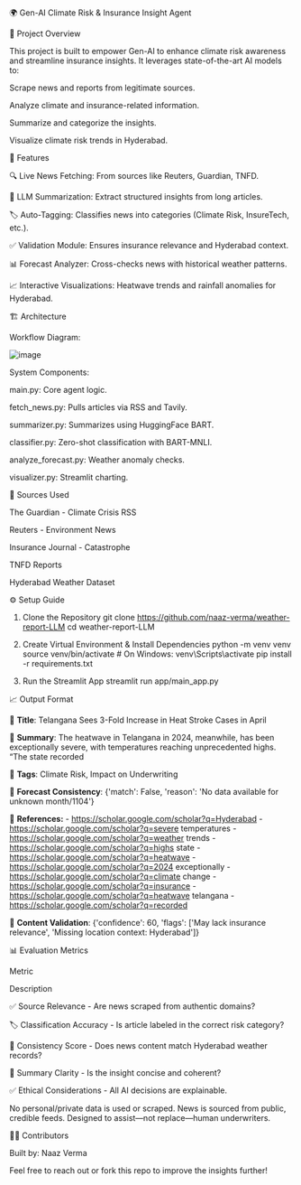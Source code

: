 🌍 Gen-AI Climate Risk & Insurance Insight Agent

🧠 Project Overview

This project is built to empower Gen-AI to enhance climate risk awareness and streamline insurance insights. It leverages state-of-the-art AI models to:

Scrape news and reports from legitimate sources.

Analyze climate and insurance-related information.

Summarize and categorize the insights.

Visualize climate risk trends in Hyderabad.

🚀 Features

🔍 Live News Fetching: From sources like Reuters, Guardian, TNFD.

🧠 LLM Summarization: Extract structured insights from long articles.

🏷️ Auto-Tagging: Classifies news into categories (Climate Risk, InsureTech, etc.).

✅ Validation Module: Ensures insurance relevance and Hyderabad context.

📊 Forecast Analyzer: Cross-checks news with historical weather patterns.

📈 Interactive Visualizations: Heatwave trends and rainfall anomalies for Hyderabad.

🏗️ Architecture

Workflow Diagram:


![image](https://github.com/user-attachments/assets/3c3b02b4-92fe-4450-a8b1-1e274eb2d7dd)



System Components:

main.py: Core agent logic.

fetch_news.py: Pulls articles via RSS and Tavily.

summarizer.py: Summarizes using HuggingFace BART.

classifier.py: Zero-shot classification with BART-MNLI.

analyze_forecast.py: Weather anomaly checks.

visualizer.py: Streamlit charting.


📂 Sources Used

The Guardian - Climate Crisis RSS

Reuters - Environment News

Insurance Journal - Catastrophe

TNFD Reports

Hyderabad Weather Dataset


⚙️ Setup Guide
1. Clone the Repository
git clone https://github.com/naaz-verma/weather-report-LLM
cd weather-report-LLM

2. Create Virtual Environment & Install Dependencies
python -m venv venv
source venv/bin/activate   # On Windows: venv\Scripts\activate
pip install -r requirements.txt

3. Run the Streamlit App
streamlit run app/main_app.py

📈 Output Format 

🔹 **Title**: Telangana Sees 3-Fold Increase in Heat Stroke Cases in April

🔹 **Summary**: The heatwave in Telangana in 2024, meanwhile, has been exceptionally severe, with temperatures reaching unprecedented highs. “The state recorded

🔹 **Tags**: Climate Risk, Impact on Underwriting

🔹 **Forecast Consistency**: {'match': False, 'reason': 'No data available for unknown month/1104'}

🔹 **References:**
    - https://scholar.google.com/scholar?q=Hyderabad
    - https://scholar.google.com/scholar?q=severe temperatures
    - https://scholar.google.com/scholar?q=weather trends
    - https://scholar.google.com/scholar?q=highs state
    - https://scholar.google.com/scholar?q=heatwave
    - https://scholar.google.com/scholar?q=2024 exceptionally
    - https://scholar.google.com/scholar?q=climate change
    - https://scholar.google.com/scholar?q=insurance
    - https://scholar.google.com/scholar?q=heatwave telangana
    - https://scholar.google.com/scholar?q=recorded

🔹 **Content Validation**: {'confidence': 60, 'flags': ['May lack insurance relevance', 'Missing location context: Hyderabad']}

📊 Evaluation Metrics

Metric

Description

✅ Source Relevance - Are news scraped from authentic domains?

🏷️ Classification Accuracy - Is article labeled in the correct risk category?

🔁 Consistency Score - Does news content match Hyderabad weather records?

📄 Summary Clarity - Is the insight concise and coherent?

✅ Ethical Considerations - All AI decisions are explainable.

No personal/private data is used or scraped.
News is sourced from public, credible feeds.
Designed to assist—not replace—human underwriters.

👩‍💻 Contributors

Built by: Naaz Verma

Feel free to reach out or fork this repo to improve the insights further!
